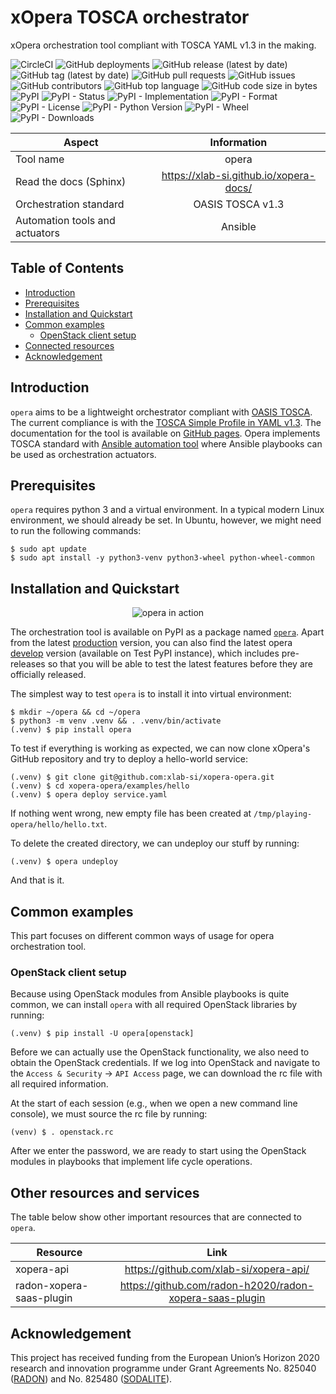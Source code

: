 # xOpera TOSCA orchestrator
xOpera orchestration tool compliant with TOSCA YAML v1.3 in the making.

![CircleCI](https://img.shields.io/circleci/build/github/xlab-si/xopera-opera?label=circleci)
![GitHub deployments](https://img.shields.io/github/deployments/xlab-si/xopera-opera/github-pages?label=documentation)
![GitHub release (latest by date)](https://img.shields.io/github/v/release/xlab-si/xopera-opera)
![GitHub tag (latest by date)](https://img.shields.io/github/v/tag/xlab-si/xopera-opera)
![GitHub pull requests](https://img.shields.io/github/issues-pr/xlab-si/xopera-opera)
![GitHub issues](https://img.shields.io/github/issues/xlab-si/xopera-opera)
![GitHub contributors](https://img.shields.io/github/contributors/xlab-si/xopera-opera)
![GitHub top language](https://img.shields.io/github/languages/top/xlab-si/xopera-opera)
![GitHub code size in bytes](https://img.shields.io/github/languages/code-size/xlab-si/xopera-opera)
![PyPI](https://img.shields.io/pypi/v/opera)
![PyPI - Status](https://img.shields.io/pypi/status/opera)
![PyPI - Implementation](https://img.shields.io/pypi/implementation/opera)
![PyPI - Format](https://img.shields.io/pypi/format/opera)
![PyPI - License](https://img.shields.io/pypi/l/opera)
![PyPI - Python Version](https://img.shields.io/pypi/pyversions/opera)
![PyPI - Wheel](https://img.shields.io/pypi/wheel/opera)
![PyPI - Downloads](https://img.shields.io/pypi/dm/opera)

| Aspect                         | Information                            |
| ------------------------------ |:--------------------------------------:|
| Tool name                      | opera                                  |
| Read the docs (Sphinx)         | https://xlab-si.github.io/xopera-docs/ |
| Orchestration standard         | OASIS TOSCA v1.3                       |
| Automation tools and actuators | Ansible                                |

## Table of Contents
  - [Introduction](#introduction)
  - [Prerequisites](#prerequisites)
  - [Installation and Quickstart](#installation-and-quickstart)
  - [Common examples](#common-examples)
    - [OpenStack client setup](#openstack-client-setup)
  - [Connected resources](#other-resources-and-services)
  - [Acknowledgement](#acknowledgement)

## Introduction
`opera` aims to be a lightweight orchestrator compliant with 
[OASIS TOSCA](https://www.oasis-open.org/committees/tc_home.php?wg_abbrev=tosca).
The current compliance is with the 
[TOSCA Simple Profile in YAML v1.3](https://docs.oasis-open.org/tosca/TOSCA-Simple-Profile-YAML/v1.3/TOSCA-Simple-Profile-YAML-v1.3.html).
The documentation for the tool is available on [GitHub pages](https://xlab-si.github.io/xopera-docs/).
Opera implements TOSCA standard with [Ansible automation tool](https://www.ansible.com/) 
where Ansible playbooks can be used as orchestration actuators.

## Prerequisites
`opera` requires python 3 and a virtual environment. In a typical modern
Linux environment, we should already be set. In Ubuntu, however, we
might need to run the following commands:

    $ sudo apt update
    $ sudo apt install -y python3-venv python3-wheel python-wheel-common

## Installation and Quickstart
<p align="center">
  <img src="https://raw.githubusercontent.com/xlab-si/xopera-opera/refactor-readme/docs/images/opera_cli.svg?sanitize=true" alt="opera in action">
</p>

The orchestration tool is available on PyPI as a package named [`opera`](https://pypi.org/project/opera/).
Apart from the latest [production](https://pypi.org/project/opera/#history) 
version, you can also find the latest opera [develop](https://test.pypi.org/project/opera/#history) 
version (available on Test PyPI instance), which includes pre-releases so that 
you will be able to test the latest features before they are officially released.

The simplest way to test `opera` is to install it into virtual
environment:

    $ mkdir ~/opera && cd ~/opera
    $ python3 -m venv .venv && . .venv/bin/activate
    (.venv) $ pip install opera

To test if everything is working as expected, we can now clone xOpera's
GitHub repository and try to deploy a hello-world service:

    (.venv) $ git clone git@github.com:xlab-si/xopera-opera.git
    (.venv) $ cd xopera-opera/examples/hello
    (.venv) $ opera deploy service.yaml

If nothing went wrong, new empty file has been created at
`/tmp/playing-opera/hello/hello.txt`.

To delete the created directory, we can undeploy our stuff by running:

    (.venv) $ opera undeploy

And that is it.

## Common examples
This part focuses on different common ways of usage for opera orchestration tool. 

### OpenStack client setup
Because using OpenStack modules from Ansible playbooks is quite common,
we can install `opera` with all required OpenStack libraries by running:

    (.venv) $ pip install -U opera[openstack]

Before we can actually use the OpenStack functionality, we also need to
obtain the OpenStack credentials. If we log into OpenStack and navigate
to the `Access & Security` -\> `API Access` page, we can download the rc
file with all required information.

At the start of each session (e.g., when we open a new command line
console), we must source the rc file by running:

    (venv) $ . openstack.rc

After we enter the password, we are ready to start using the OpenStack
modules in playbooks that implement life cycle operations.

## Other resources and services
The table below show other important resources that are connected to `opera`.

| Resource                 | Link                                                    |
| ------------------------ |:-------------------------------------------------------:|
| xopera-api               | https://github.com/xlab-si/xopera-api/                  |
| radon-xopera-saas-plugin | https://github.com/radon-h2020/radon-xopera-saas-plugin |

## Acknowledgement
This project has received funding from the European Union’s Horizon 2020
research and innovation programme under Grant Agreements No. 825040 
([RADON](http://radon-h2020.eu/)) and No. 825480 ([SODALITE](http://www.sodalite.eu/)).
